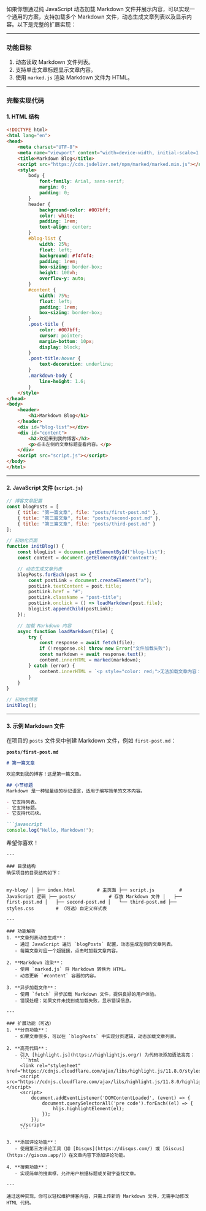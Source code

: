 如果你想通过纯 JavaScript 动态加载 Markdown 文件并展示内容，可以实现一个通用的方案，支持加载多个 Markdown 文件，动态生成文章列表以及显示内容。以下是完整的扩展实现：

------

### 功能目标

1. 动态读取 Markdown 文件列表。
2. 支持单击文章标题显示文章内容。
3. 使用 `marked.js` 渲染 Markdown 文件为 HTML。

------

### 完整实现代码

#### 1. HTML 结构

```html
<!DOCTYPE html>
<html lang="en">
<head>
    <meta charset="UTF-8">
    <meta name="viewport" content="width=device-width, initial-scale=1.0">
    <title>Markdown Blog</title>
    <script src="https://cdn.jsdelivr.net/npm/marked/marked.min.js"></script>
    <style>
        body {
            font-family: Arial, sans-serif;
            margin: 0;
            padding: 0;
        }
        header {
            background-color: #007bff;
            color: white;
            padding: 1rem;
            text-align: center;
        }
        #blog-list {
            width: 25%;
            float: left;
            background: #f4f4f4;
            padding: 1rem;
            box-sizing: border-box;
            height: 100vh;
            overflow-y: auto;
        }
        #content {
            width: 75%;
            float: left;
            padding: 1rem;
            box-sizing: border-box;
        }
        .post-title {
            color: #007bff;
            cursor: pointer;
            margin-bottom: 10px;
            display: block;
        }
        .post-title:hover {
            text-decoration: underline;
        }
        .markdown-body {
            line-height: 1.6;
        }
    </style>
</head>
<body>
    <header>
        <h1>Markdown Blog</h1>
    </header>
    <div id="blog-list"></div>
    <div id="content">
        <h2>欢迎来到我的博客</h2>
        <p>点击左侧的文章标题查看内容。</p>
    </div>
    <script src="script.js"></script>
</body>
</html>
```

------

#### 2. JavaScript 文件 (`script.js`)

```javascript
// 博客文章配置
const blogPosts = [
    { title: "第一篇文章", file: "posts/first-post.md" },
    { title: "第二篇文章", file: "posts/second-post.md" },
    { title: "第三篇文章", file: "posts/third-post.md" }
];

// 初始化页面
function initBlog() {
    const blogList = document.getElementById("blog-list");
    const content = document.getElementById("content");

    // 动态生成文章列表
    blogPosts.forEach(post => {
        const postLink = document.createElement("a");
        postLink.textContent = post.title;
        postLink.href = "#";
        postLink.className = "post-title";
        postLink.onclick = () => loadMarkdown(post.file);
        blogList.appendChild(postLink);
    });

    // 加载 Markdown 内容
    async function loadMarkdown(file) {
        try {
            const response = await fetch(file);
            if (!response.ok) throw new Error("文件加载失败");
            const markdown = await response.text();
            content.innerHTML = marked(markdown);
        } catch (error) {
            content.innerHTML = `<p style="color: red;">无法加载文章内容：${error.message}</p>`;
        }
    }
}

// 初始化博客
initBlog();
```

------

#### 3. 示例 Markdown 文件

在项目的 `posts` 文件夹中创建 Markdown 文件，例如 `first-post.md`：

**`posts/first-post.md`**

~~~markdown
# 第一篇文章

欢迎来到我的博客！这是第一篇文章。

## 小节标题
Markdown 是一种轻量级的标记语言，适用于编写简单的文本内容。

- 它支持列表。
- 它支持标题。
- 它支持代码块。

```javascript
console.log("Hello, Markdown!");
~~~

希望你喜欢！

```
---

### 目录结构
确保项目的目录结构如下：


my-blog/ │ ├── index.html        # 主页面 ├── script.js         # JavaScript 逻辑 ├── posts/            # 存放 Markdown 文件 │   ├── first-post.md │   ├── second-post.md │   └── third-post.md ├── styles.css        # （可选）自定义样式表

---

### 功能解析
1. **文章列表动态生成**：
   - 通过 JavaScript 遍历 `blogPosts` 配置，动态生成左侧的文章列表。
   - 每篇文章对应一个超链接，点击时加载文章内容。

2. **Markdown 渲染**：
   - 使用 `marked.js` 将 Markdown 转换为 HTML。
   - 动态更新 `#content` 容器的内容。

3. **异步加载文件**：
   - 使用 `fetch` 异步加载 Markdown 文件，提供良好的用户体验。
   - 错误处理：如果文件未找到或加载失败，显示错误信息。

---

### 扩展功能（可选）
1. **分页功能**：
   - 如果文章很多，可以在 `blogPosts` 中实现分页逻辑，动态加载文章列表。

2. **高亮代码**：
   - 引入 [highlight.js](https://highlightjs.org/) 为代码块添加语法高亮：
     ```html
     <link rel="stylesheet" href="https://cdnjs.cloudflare.com/ajax/libs/highlight.js/11.8.0/styles/default.min.css">
     <script src="https://cdnjs.cloudflare.com/ajax/libs/highlight.js/11.8.0/highlight.min.js"></script>
     <script>
         document.addEventListener('DOMContentLoaded', (event) => {
             document.querySelectorAll('pre code').forEach((el) => {
                 hljs.highlightElement(el);
             });
         });
     </script>
     ```

3. **添加评论功能**：
   - 使用第三方评论工具（如 [Disqus](https://disqus.com/) 或 [Giscus](https://giscus.app/)）在文章内容下添加评论功能。

4. **搜索功能**：
   - 实现简单的搜索框，允许用户根据标题或关键字查找文章。

---

通过这种实现，你可以轻松维护博客内容，只需上传新的 Markdown 文件，无需手动修改 HTML 代码。
```